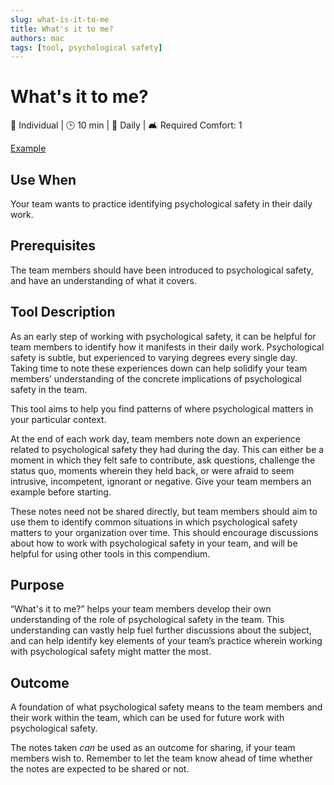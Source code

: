 ```yaml
---
slug: what-is-it-to-me
title: What's it to me?
authors: mac
tags: [tool, psychological safety]
---
```


# What's it to me?

👥 Individual | 🕒 10 min | 🔄 Daily | 🛋️ Required Comfort: 1

[Example](../examples/what-is-it-to-me)

## Use When

Your team wants to practice identifying psychological safety in their daily work.

## Prerequisites

The team members should have been introduced to psychological safety, and have an understanding of what it covers.

## Tool Description

As an early step of working with psychological safety, it can be helpful for team members to identify how it manifests in their daily work. Psychological safety is subtle, but experienced to varying degrees every single day. Taking time to note these experiences down can help solidify your team members’ understanding of the concrete implications of psychological safety in the team.

This tool aims to help you find patterns of where psychological matters in your particular context.

At the end of each work day, team members note down an experience related to psychological safety they had during the day.
This can either be a moment in which they felt safe to contribute, ask questions, challenge the status quo, moments wherein they held back, or were afraid to seem intrusive, incompetent, ignorant or negative. Give your team members an example before starting.

These notes need not be shared directly, but team members should aim to use them to identify common situations in which psychological safety matters to your organization over time. This should encourage discussions about how to work with psychological safety in your team, and will be helpful for using other tools in this compendium.

## Purpose

“What's it to me?” helps your team members develop their own understanding of the role of psychological safety in the team. This understanding can vastly help fuel further discussions about the subject, and can help identify key elements of your team’s practice wherein working with psychological safety might matter the most.

## Outcome

A foundation of what psychological safety means to the team members and their work within the team, which can be used for future work with psychological safety.

The notes taken _can_ be used as an outcome for sharing, if your team members wish to. Remember to let the team know ahead of time whether the notes are expected to be shared or not.
